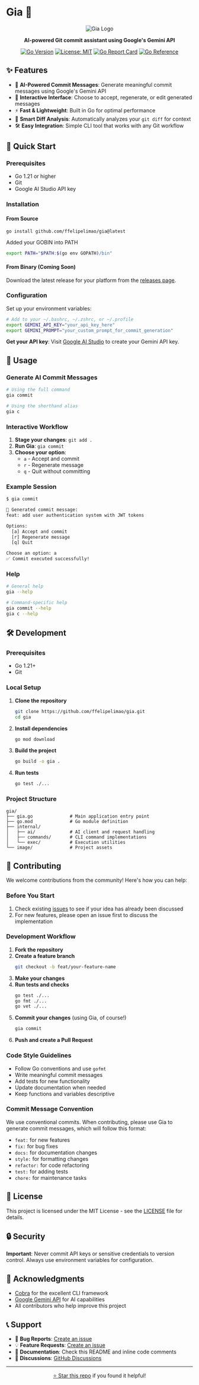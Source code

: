 # Gia 🤖

<div align="center">

![Gia Logo](image/logo.png)

**AI-powered Git commit assistant using Google's Gemini API**

[![Go Version](https://img.shields.io/badge/Go-1.21+-blue.svg)](https://golang.org)
[![License: MIT](https://img.shields.io/badge/License-MIT-yellow.svg)](https://opensource.org/licenses/MIT)
[![Go Report Card](https://goreportcard.com/badge/github.com/ffelipelimao/gia)](https://goreportcard.com/report/github.com/ffelipelimao/gia)
[![Go Reference](https://pkg.go.dev/badge/github.com/ffelipelimao/gia.svg)](https://pkg.go.dev/github.com/ffelipelimao/gia)

</div>

## ✨ Features

- 🤖 **AI-Powered Commit Messages**: Generate meaningful commit messages using Google's Gemini API
- 🔄 **Interactive Interface**: Choose to accept, regenerate, or edit generated messages
- ⚡ **Fast & Lightweight**: Built in Go for optimal performance
- 🎯 **Smart Diff Analysis**: Automatically analyzes your `git diff` for context
- 🛠️ **Easy Integration**: Simple CLI tool that works with any Git workflow

## 🚀 Quick Start

### Prerequisites

- Go 1.21 or higher
- Git
- Google AI Studio API key

### Installation

#### From Source
```bash
go install github.com/ffelipelimao/gia@latest
```
Added your GOBIN into PATH
```bash
export PATH="$PATH:$(go env GOPATH)/bin"
```

#### From Binary (Coming Soon)
Download the latest release for your platform from the [releases page](https://github.com/ffelipelimao/gia/releases).

### Configuration

Set up your environment variables:

```bash
# Add to your ~/.bashrc, ~/.zshrc, or ~/.profile
export GEMINI_API_KEY="your_api_key_here"
export GEMINI_PROMPT="your_custom_prompt_for_commit_generation"
```

**Get your API key**: Visit [Google AI Studio](https://makersuite.google.com/app/apikey) to create your Gemini API key.

## 📖 Usage

### Generate AI Commit Messages

```bash
# Using the full command
gia commit

# Using the shorthand alias
gia c
```

### Interactive Workflow

1. **Stage your changes**: `git add .`
2. **Run Gia**: `gia commit`
3. **Choose your option**:
   - `a` - Accept and commit
   - `r` - Regenerate message
   - `q` - Quit without committing

### Example Session

```bash
$ gia commit

📝 Generated commit message:
feat: add user authentication system with JWT tokens

Options:
  [a] Accept and commit
  [r] Regenerate message
  [q] Quit

Choose an option: a
✅ Commit executed successfully!
```

### Help

```bash
# General help
gia --help

# Command-specific help
gia commit --help
gia c --help
```

## 🛠️ Development

### Prerequisites

- Go 1.21+
- Git

### Local Setup

1. **Clone the repository**
   ```bash
   git clone https://github.com/ffelipelimao/gia.git
   cd gia
   ```

2. **Install dependencies**
   ```bash
   go mod download
   ```

3. **Build the project**
   ```bash
   go build -o gia .
   ```

4. **Run tests**
   ```bash
   go test ./...
   ```

### Project Structure

```
gia/
├── gia.go              # Main application entry point
├── go.mod              # Go module definition
├── internal/
│   ├── ai/             # AI client and request handling
│   ├── commands/       # CLI command implementations
│   └── exec/           # Execution utilities
└── image/              # Project assets
```

## 🤝 Contributing

We welcome contributions from the community! Here's how you can help:

### Before You Start

1. Check existing [issues](https://github.com/ffelipelimao/gia/issues) to see if your idea has already been discussed
2. For new features, please open an issue first to discuss the implementation

### Development Workflow

1. **Fork the repository**
2. **Create a feature branch**
   ```bash
   git checkout -b feat/your-feature-name
   ```
3. **Make your changes**
4. **Run tests and checks**
   ```bash
   go test ./...
   go fmt ./...
   go vet ./...
   ```
5. **Commit your changes** (using Gia, of course!)
   ```bash
   gia commit
   ```
6. **Push and create a Pull Request**

### Code Style Guidelines

- Follow Go conventions and use `gofmt`
- Write meaningful commit messages
- Add tests for new functionality
- Update documentation when needed
- Keep functions and variables descriptive

### Commit Message Convention

We use conventional commits. When contributing, please use Gia to generate commit messages, which will follow this format:

- `feat:` for new features
- `fix:` for bug fixes
- `docs:` for documentation changes
- `style:` for formatting changes
- `refactor:` for code refactoring
- `test:` for adding tests
- `chore:` for maintenance tasks

## 📄 License

This project is licensed under the MIT License - see the [LICENSE](LICENSE) file for details.

## 🔒 Security

**Important**: Never commit API keys or sensitive credentials to version control. Always use environment variables for configuration.

## 🙏 Acknowledgments

- [Cobra](https://github.com/spf13/cobra) for the excellent CLI framework
- [Google Gemini API](https://ai.google.dev/) for AI capabilities
- All contributors who help improve this project

## 📞 Support

- 🐛 **Bug Reports**: [Create an issue](https://github.com/ffelipelimao/gia/issues)
- 💡 **Feature Requests**: [Create an issue](https://github.com/ffelipelimao/gia/issues)
- 📖 **Documentation**: Check this README and inline code comments
- 💬 **Discussions**: [GitHub Discussions](https://github.com/ffelipelimao/gia/discussions)

---

<div align="center">


[⭐ Star this repo](https://github.com/ffelipelimao/gia) if you found it helpful!

</div>
